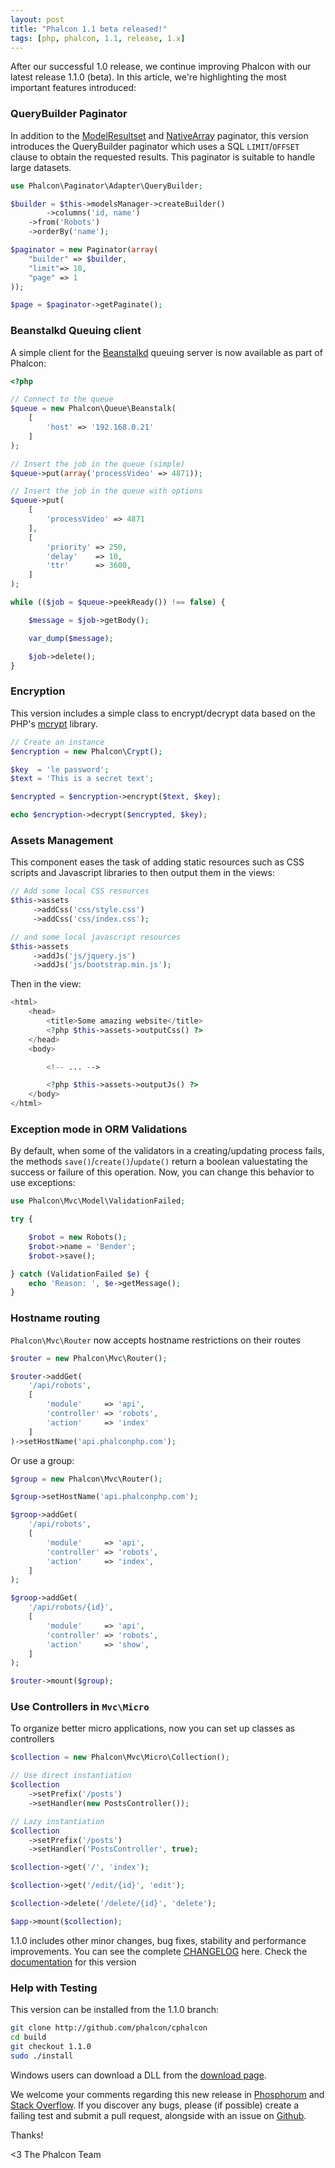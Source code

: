 ```yaml
---
layout: post
title: "Phalcon 1.1 beta released!"
tags: [php, phalcon, 1.1, release, 1.x]
---
```


After ​our successful 1.0 release, we continue improving Phalcon ​with our latest release 1.1.0 (beta). In this article, we're highlighting the most important features introduced:

<!--more-->
### QueryBuilder Paginator
In addition to the [ModelResultset](https://docs.phalconphp.com/en/latest/reference/pagination.html) and [NativeArray](https://docs.phalconphp.com/en/latest/reference/pagination.html) paginator, this version introduces the QueryBuilder paginator which uses a SQL `LIMIT`/`OFFSET` clause to obtain the requested results. This paginator is suitable to handle ​large datasets.

```php
use Phalcon\Paginator\Adapter\QueryBuilder;

$builder = $this->modelsManager->createBuilder()
        ->columns('id, name')
    ->from('Robots')
    ->orderBy('name');

$paginator = new Paginator(array(
    "builder" => $builder,
    "limit"=> 10,
    "page" => 1
));

$page = $paginator->getPaginate();
```

### Beanstalkd Queuing client
A simple client for the [Beanstalkd](http://kr.github.io/beanstalkd/) queuing server is now available as part of Phalcon:

```php
<?php

// Connect to the queue
$queue = new Phalcon\Queue\Beanstalk(
    [
        'host' => '192.168.0.21'
    ]
);

// Insert the job in the queue (simple)
$queue->put(array('processVideo' => 4871));

// Insert the job in the queue with options
$queue->put(
    [
        'processVideo' => 4871
    ],
    [
        'priority' => 250,
        'delay'    => 10,
        'ttr'      => 3600,
    ]
);

while (($job = $queue->peekReady()) !== false) {

    $message = $job->getBody();

    var_dump($message);

    $job->delete();
}
```

### Encryption
This version includes a simple class to encrypt/decrypt data based on the PHP's [mcrypt](http://php.net/manual/en/book.mcrypt.php) library.

```php
// Create an instance
$encryption = new Phalcon\Crypt();

$key  = 'le password';
$text = 'This is a secret text';

$encrypted = $encryption->encrypt($text, $key);

echo $encryption->decrypt($encrypted, $key);
```

### Assets Management
This component eases the task of adding static resources such as CSS scripts and Javascript libraries to then output them in the views:

```php
// Add some local CSS resources
$this->assets
     ->addCss('css/style.css')
     ->addCss('css/index.css');

// and some local javascript resources
$this->assets
     ->addJs('js/jquery.js')
     ->addJs('js/bootstrap.min.js');
```

Then in the view:

```php
<html>
    <head>
        <title>Some amazing website</title>
        <?php $this->assets->outputCss() ?>
    </head>
    <body>

        <!-- ... -->

        <?php $this->assets->outputJs() ?>
    </body>
</html>
```

### Exception mode in ORM Validations
By default, when some of the validators in a creating/updating process fails, the methods `save()`/`create()`/`update()` return ​​a boolean value​stating the success ​or failure ​of this operation. Now, you can change this behavior to use exceptions:

```php
use Phalcon\Mvc\Model\ValidationFailed;

try {

    $robot = new Robots();
    $robot->name = 'Bender';
    $robot->save();

} catch (ValidationFailed $e) {
    echo 'Reason: ', $e->getMessage();
}
```

### Hostname routing
`Phalcon\Mvc\Router` now accepts hostname restrictions on their routes

```php
$router = new Phalcon\Mvc\Router();

$router->addGet(
    '/api/robots', 
    [
        'module'     => 'api',
        'controller' => 'robots',
        'action'     => 'index'
    ]
)->setHostName('api.phalconphp.com');
```

Or use a group:

```php
$group = new Phalcon\Mvc\Router();

$group->setHostName('api.phalconphp.com');

$groop->addGet(
    '/api/robots', 
    [
        'module'     => 'api',
        'controller' => 'robots',
        'action'     => 'index',
    ]
);

$groop->addGet(
    '/api/robots/{id}', 
    [
        'module'     => 'api',
        'controller' => 'robots',
        'action'     => 'show',
    ]
);

$router->mount($group);
```

### Use Controllers in `Mvc\Micro`

To organize better micro applications, now you can set up classes as controllers

```php
$collection = new Phalcon\Mvc\Micro\Collection();

// Use direct instantiation
$collection
    ->setPrefix('/posts')
    ->setHandler(new PostsController());

// Lazy instantiation
$collection
    ->setPrefix('/posts')
    ->setHandler('PostsController', true);

$collection->get('/', 'index');

$collection->get('/edit/{id}', 'edit');

$collection->delete('/delete/{id}', 'delete');

$app->mount($collection);
```

1.1.0 includes other minor changes, bug fixes, stability and performance improvements. You can see the complete [CHANGELOG](https://github.com/phalcon/cphalcon/blob/1.1.0/CHANGELOG) here. Check the [documentation](https://docs.phalconphp.com/en/1.1.0/) for this version

### Help with Testing
This version can be installed from the 1.1.0 branch:

```sh
git clone http://github.com/phalcon/cphalcon
cd build
git checkout 1.1.0
sudo ./install
```

Windows users can download a DLL from the [download page](https://phalconphp.com/download).

We welcome your comments regarding this new release in [Phosphorum](https://forum.phalconphp.com) and [Stack Overflow](http://stackoverflow.com/questions/tagged/phalcon). If you discover any bugs, please (if possible) create a failing test and submit a pull request, alongside with an issue on [Github](http://github.com/phalcon/cphalcon/).

Thanks!


<3 The Phalcon Team
